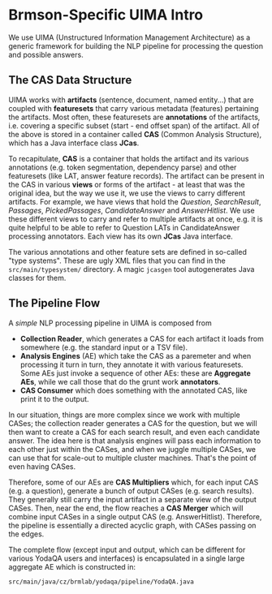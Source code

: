 Brmson-Specific UIMA Intro
==========================

We use UIMA (Unstructured Information Management Architecture) as a generic
framework for building the NLP pipeline for processing the question and
possible answers.

The CAS Data Structure
----------------------

UIMA works with **artifacts** (sentence, document, named entity...) that are
coupled with **featuresets** that carry various metadata (features) pertaining
the artifacts.  Most often, these featuresets are **annotations** of the
artifacts, i.e. covering a specific subset (start - end offset span) of the
artifact.  All of the above is stored in a container called **CAS** (Common
Analysis Structure), which has a Java interface class **JCas**.

To recapitulate, **CAS** is a container that holds the artifact and its
various annotations (e.g. token segmentation, dependency parse) and other
featuresets (like LAT, answer feature records).  The artifact can be present
in the CAS in various **views** or forms of the artifact - at least that was
the original idea, but the way we use it, we use the views to carry different
artifacts.  For example, we have views that hold the *Question*, *SearchResult*,
*Passages*, *PickedPassages*, *CandidateAnswer* and *AnswerHitlist*.  We use
these different views to carry and refer to multiple artifacts at once, e.g.
it is quite helpful to be able to refer to Question LATs in CandidateAnswer
processing annotators.  Each view has its own **JCas** Java interface.

The various annotations and other feature sets are defined in so-called
"type systems".  These are ugly XML files that you can find in the
``src/main/typesystem/`` directory.  A magic ``jcasgen`` tool autogenerates
Java classes for them.

The Pipeline Flow
-----------------

A *simple* NLP processing pipeline in UIMA is composed from

  * **Collection Reader**, which generates a CAS for each artifact it loads
    from somewhere (e.g. the standard input or a TSV file).
  * **Analysis Engines** (AE) which take the CAS as a paremeter and when
    processing it turn in turn, they annotate it with various featuresets.
    Some AEs just invoke a sequence of other AEs: these are **Aggregate AEs**,
    while we call those that do the grunt work **annotators**.
  * **CAS Consumer** which does something with the annotated CAS, like print
    it to the output.

In our situation, things are more complex since we work with multiple CASes;
the collection reader generates a CAS for the question, but we will then want
to create a CAS for each search result, and even each candidate answer.
The idea here is that analysis engines will pass each information to each
other just within the CASes, and when we juggle multiple CASes, we can use
that for scale-out to multiple cluster machines.  That's the point of even
having CASes.

Therefore, some of our AEs are **CAS Multipliers** which, for each input CAS
(e.g. a question), generate a bunch of output CASes (e.g. search results).
They generally still carry the input artifact in a separate view of the
output CASes.  Then, near the end, the flow reaches a **CAS Merger** which
will combine input CASes in a single output CAS (e.g. AnswerHitlist).
Therefore, the pipeline is essentially a directed acyclic graph, with
CASes passing on the edges.

The complete flow (except input and output, which can be different for
various YodaQA users and interfaces) is encapsulated in a single large
aggregate AE which is constructed in:

	src/main/java/cz/brmlab/yodaqa/pipeline/YodaQA.java

